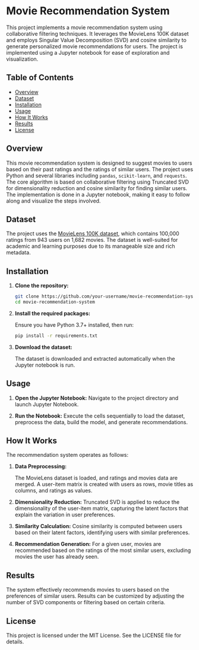 # Movie Recommendation System

This project implements a movie recommendation system using collaborative filtering techniques. It leverages the MovieLens 100K dataset and employs Singular Value Decomposition (SVD) and cosine similarity to generate personalized movie recommendations for users. The project is implemented using a Jupyter notebook for ease of exploration and visualization.

## Table of Contents

- [Overview](#overview)
- [Dataset](#dataset)
- [Installation](#installation)
- [Usage](#usage)
- [How It Works](#how-it-works)
- [Results](#results)
- [License](#license)

## Overview

This movie recommendation system is designed to suggest movies to users based on their past ratings and the ratings of similar users. The project uses Python and several libraries including `pandas`, `scikit-learn`, and `requests`. The core algorithm is based on collaborative filtering using Truncated SVD for dimensionality reduction and cosine similarity for finding similar users. The implementation is done in a Jupyter notebook, making it easy to follow along and visualize the steps involved.

## Dataset

The project uses the [MovieLens 100K dataset](https://grouplens.org/datasets/movielens/100k/), which contains 100,000 ratings from 943 users on 1,682 movies. The dataset is well-suited for academic and learning purposes due to its manageable size and rich metadata.

## Installation

1. **Clone the repository:**

   ```bash
   git clone https://github.com/your-username/movie-recommendation-system.git
   cd movie-recommendation-system
   ```

2. **Install the required packages:**

	Ensure you have Python 3.7+ installed, then run:
	```bash
	pip install -r requirements.txt
	```
	
3. **Download the dataset:**

	The dataset is downloaded and extracted automatically when the Jupyter notebook is run.
	
## Usage
1. **Open the Jupyter Notebook:**
	Navigate to the project directory and launch Jupyter Notebook.
	
2. **Run the Notebook:**
	Execute the cells sequentially to load the dataset, preprocess the data, build the model, and generate recommendations.
	
## How It Works
The recommendation system operates as follows:

1. **Data Preprocessing:**

	The MovieLens dataset is loaded, and ratings and movies data are merged.
	A user-item matrix is created with users as rows, movie titles as columns, and ratings as values.

2. **Dimensionality Reduction:**
	Truncated SVD is applied to reduce the dimensionality of the user-item matrix, capturing the latent factors that explain the variation in user preferences.
	
3. **Similarity Calculation:**
	Cosine similarity is computed between users based on their latent factors, identifying users with similar preferences.
	
4. **Recommendation Generation:**
	For a given user, movies are recommended based on the ratings of the most similar users, excluding movies the user has already seen.
	
## Results
The system effectively recommends movies to users based on the preferences of similar users. Results can be customized by adjusting the number of SVD components or filtering based on certain criteria.
## License 
This project is licensed under the MIT License. See the LICENSE file for details.
